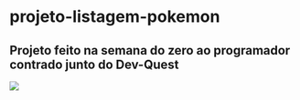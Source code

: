 # projeto-listagem-pokemon

## Projeto feito na semana do zero ao programador contrado junto do Dev-Quest

<img src="src/imagens/projeto-gif.gif">